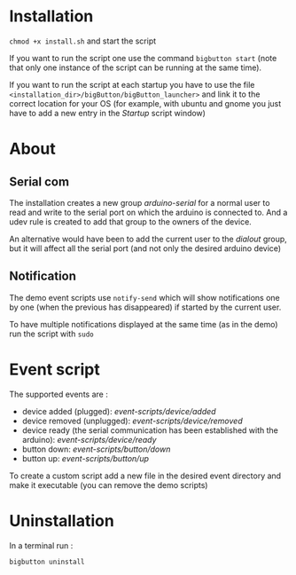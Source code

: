 # Installation

`chmod +x install.sh` and start the script

If you want to run the script one use the command `bigbutton start` (note that only one instance of the script can be running at the same time).

If you want to run the script at each startup you have to use the file `<installation_dir>/bigButton/bigButton_launcher>` and link it to 
the correct location for your OS (for example, with ubuntu and gnome you just have to add a new entry in the *Startup* script window)


# About

## Serial com
The installation creates a new group *arduino-serial* for a normal user to read and write to the serial port on which the arduino is connected to.
And a udev rule is created to add that group to the owners of the device.

An alternative would have been to add the current user to the *dialout* group, but it will affect all the serial port (and not only the desired
arduino device)

## Notification

The demo event scripts use `notify-send` which will show notifications one by one (when the previous has disappeared) if started by the current user.

To have multiple notifications displayed at the same time (as in the demo) run the script with `sudo`


# Event script

The supported events are :

- device added (plugged): *event-scripts/device/added*
- device removed (unplugged): *event-scripts/device/removed*
- device ready (the serial communication has been established with the arduino): *event-scripts/device/ready*
- button down: *event-scripts/button/down*
- button up: *event-scripts/button/up*

To create a custom script add a new file in the desired event directory and make it executable (you can remove the demo scripts)


# Uninstallation

In a terminal run :

`bigbutton uninstall`
